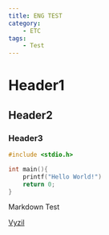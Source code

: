 ```yaml
---
title: ENG TEST
category:
    - ETC
tags:
    - Test
---
```


# Header1
## Header2
### Header3

```c
#include <stdio.h>

int main(){
    printf("Hello World!")
    return 0;
}
```

Markdown Test

[Vyzil](vyzil.github.io)
